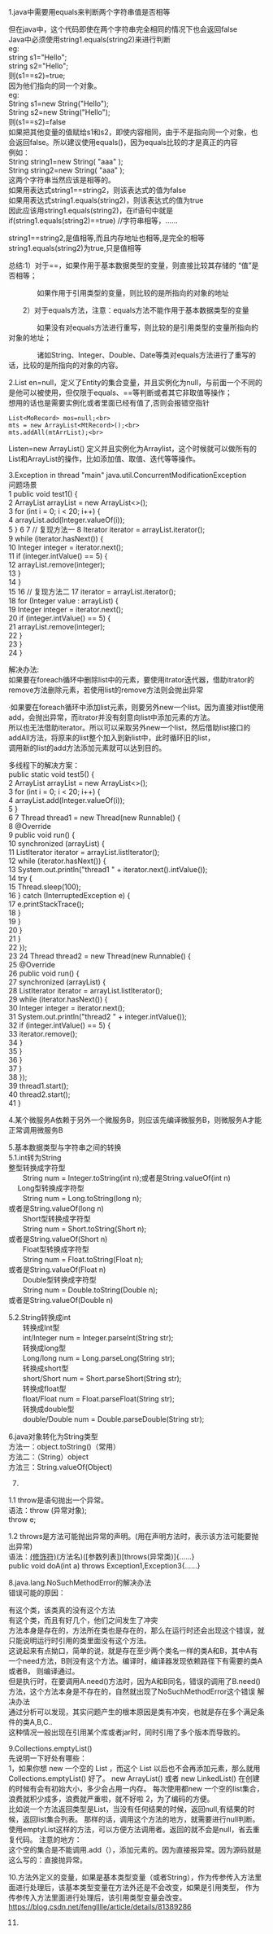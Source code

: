 1.java中需要用equals来判断两个字符串值是否相等

但在java中，这个代码即使在两个字符串完全相同的情况下也会返回false<br> 
Java中必须使用string1.equals(string2)来进行判断<br> 
eg:<br> 
string s1="Hello";<br>
string s2="Hello";<br>
则(s1==s2)=true;<br>
因为他们指向的同一个对象。<br>
 eg:<br>
String s1=new String("Hello");<br> 
String s2=new String("Hello");<br> 
则(s1==s2)=false<br>
如果把其他变量的值赋给s1和s2，即使内容相同，由于不是指向同一个对象，也会返回false。所以建议使用equals()，因为equals比较的才是真正的内容<br> 
例如：<br> 
String string1=new String( "aaa" );<br> 
String string2=new String( "aaa" );<br> 
这两个字符串当然应该是相等的。<br> 
如果用表达式string1==string2，则该表达式的值为false<br> 
如果用表达式string1.equals(string2)，则该表达式的值为true <br>
因此应该用string1.equals(string2)，在if语句中就是 <br>
if(string1.equals(string2)==true) //字符串相等，……<br>

string1==string2,是值相等,而且内存地址也相等,是完全的相等<br> 
string1.equals(string2)为true,只是值相等<br>

总结:1）对于==，如果作用于基本数据类型的变量，则直接比较其存储的 “值”是否相等；

　　　　如果作用于引用类型的变量，则比较的是所指向的对象的地址

　　2）对于equals方法，注意：equals方法不能作用于基本数据类型的变量

　　　　如果没有对equals方法进行重写，则比较的是引用类型的变量所指向的对象的地址；

　　　　诸如String、Integer、Double、Date等类对equals方法进行了重写的话，比较的是所指向的对象的内容。

2.List en=null，定义了Entity的集合变量，并且实例化为null，与前面一个不同的是他可以被使用，但仅限于equals、==等判断或者其它非取值等操作；<br>
想用的话也是需要实例化或者里面已经有值了,否则会报错空指针<br>

    List<MoRecord> mos=null;<br>
    mts = new ArrayList<MtRecord>();<br>
    mts.addAll(mtArrList);<br>
Listen=new ArrayList() 定义并且实例化为Arraylist，这个时候就可以做所有的List和ArrayList的操作，比如添加值、取值、迭代等等操作。<br> 


3.Exception in thread "main" java.util.ConcurrentModificationException<br>
  问题场景<br>
 1     public void test1()  {<br>
 2         ArrayList<Integer> arrayList = new ArrayList<>();<br>
 3         for (int i = 0; i < 20; i++) {<br>
 4             arrayList.add(Integer.valueOf(i));<br>
 5         }
 6 
 7         // 复现方法一
 8         Iterator<Integer> iterator = arrayList.iterator();<br>
 9         while (iterator.hasNext()) {<br>
10             Integer integer = iterator.next();<br>
11             if (integer.intValue() == 5) {<br>
12                 arrayList.remove(integer);<br>
13             }<br>
14         }<br>
15 
16         // 复现方法二
17         iterator = arrayList.iterator();<br>
18         for (Integer value : arrayList) {<br>
19             Integer integer = iterator.next();<br>
20             if (integer.intValue() == 5) {<br>
21                 arrayList.remove(integer);<br>
22             }<br>
23         }<br>
24     }<br>

解决办法:<br>
如果要在foreach循环中删除list中的元素，要使用itrator迭代器，借助itrator的remove方法删除元素，若使用list的remove方法则会抛出异常<br>

·如果要在foreach循环中添加list元素，则要另外new一个list。因为直接对list使用add，会抛出异常，而itrator并没有刻意向list中添加元素的方法。<br>
所以也无法借助iterator。所以可以采取另外new一个list，然后借助list接口的addAll方法，将原来的list整个加入到新list中，此时循环旧的list，<br>
调用新的list的add方法添加元素就可以达到目的。<br>

多线程下的解决方案：<br>
 public static void test5() {<br>
 2         ArrayList<Integer> arrayList = new ArrayList<>();<br>
 3         for (int i = 0; i < 20; i++) {<br>
 4             arrayList.add(Integer.valueOf(i));<br>
 5         }<br>
 6 
 7         Thread thread1 = new Thread(new Runnable() {<br>
 8             @Override<br>
 9             public void run() {<br>
10                 synchronized (arrayList) {<br>
11                     ListIterator<Integer> iterator = arrayList.listIterator();<br>
12                     while (iterator.hasNext()) {<br>
13                         System.out.println("thread1 " + iterator.next().intValue());<br>
14                         try {<br>
15                             Thread.sleep(100);<br>
16                         } catch (InterruptedException e) {<br>
17                             e.printStackTrace();<br>
18                         }<br>
19                     }<br>
20                 }<br>
21             }<br>
22         });<br>
23 
24         Thread thread2 = new Thread(new Runnable() {<br>
25             @Override<br>
26             public void run() {<br>
27                 synchronized (arrayList) {<br>
28                     ListIterator<Integer> iterator = arrayList.listIterator();<br>
29                     while (iterator.hasNext()) {<br>
30                         Integer integer = iterator.next();<br>
31                         System.out.println("thread2 " + integer.intValue());<br>
32                         if (integer.intValue() == 5) {<br>
33                             iterator.remove();<br>
34                         }<br>
35                     }<br>
36                 }<br>
37             }<br>
38         });<br>
39         thread1.start();<br>
40         thread2.start();<br>
41     }<br>

4.某个微服务A依赖于另外一个微服务B，则应该先编译微服务B，则微服务A才能正常调用微服务B<br>

5.基本数据类型与字符串之间的转换<br>
5.1.int转为String<br>
    整型转换成字符型<br>
　　String num = Integer.toString(int n);或者是String.valueOf(int n)<br>
　  Long型转换成字符型<br>
　　String num = Long.toString(long n);<br>或者是String.valueOf(long n)<br>
　　Short型转换成字符型<br>
　　String num = Short.toString(Short n);<br>或者是String.valueOf(Short n)<br>
　　Float型转换成字符型<br>
　　String num = Float.toString(Float n);<br>或者是String.valueOf(Float n)<br>
　　Double型转换成字符型<br>
　　String num = Double.toString(Double n);<br>或者是String.valueOf(Double n)<br>
  
5.2.String转换成int<br>
　　转换成Int型<br>
　　int/Integer num = Integer.parseInt(String str);<br>
　　转换成long型<br>
　　Long/long num = Long.parseLong(String str);<br>
　　转换成short型<br>
　　short/Short num = Short.parseShort(String str);<br>
　　转换成float型<br>
　　float/Float num = Float.parseFloat(String str);<br>
　　转换成double型<br>
　　double/Double num = Double.parseDouble(String str);<br>
  
 6.java对象转化为String类型<br>
  方法一：object.toString()（常用）<br>
  方法二：（String）object<br>
  方法三：String.valueOf(Object)<br>
  
 7.
 1.1   throw是语句抛出一个异常。<br>
       语法：throw (异常对象);<br>
       throw e;<br>

1.2   throws是方法可能抛出异常的声明。(用在声明方法时，表示该方法可能要抛出异常)<br>
      语法：[(修饰符)](返回值类型)(方法名)([参数列表])[throws(异常类)]{......}<br>
      public void doA(int a) throws Exception1,Exception3{......}<br>
      
8.java.lang.NoSuchMethodError的解决办法<br>
错误可能的原因：<br>

有这个类，该类真的没有这个方法<br>
有这个类，而且有好几个，他们之间发生了冲突<br>
方法本身是存在的，方法所在类也是存在的，那么在运行时还会出现这个错误，就只能说明运行时引用的类里面没有这个方法。<br>
这说起来有点拗口，简单的说，就是存在至少两个类名一样的类A和B，其中A有一个need方法，B则没有这个方法。编译时，编译器发现依赖路径下有需要的类A或者B，
则编译通过。<br>
但是执行时，在要调用A.need()方法时，因为A和B同名，错误的调用了B.need()方法，这个方法本身是不存在的，自然就出现了NoSuchMethodError这个错误
解决办法<br>
通过分析可以发现，其实问题产生的根本原因是类有冲突，也就是存在多个满足条件的类A,B,C..<br>
这种情况一般出现在引用某个库或者jar时，同时引用了多个版本而导致的。<br>

9.Collections.emptyList()<br>
先说明一下好处有哪些：<br>
1，如果你想 new 一个空的 List ，而这个 List 以后也不会再添加元素，那么就用 Collections.emptyList() 好了。
new ArrayList() 或者 new LinkedList() 在创建的时候有会有初始大小，多少会占用一内存。
每次使用都new 一个空的list集合，浪费就积少成多，浪费就严重啦，就不好啦
2，为了编码的方便。<br>
比如说一个方法返回类型是List，当没有任何结果的时候，返回null,有结果的时候，返回list集合列表。
那样的话，调用这个方法的地方，就需要进行null判断。使用emptyList这样的方法，可以方便方法调用者。返回的就不会是null，省去重复代码。
注意的地方：<br>
这个空的集合是不能调用.add（），添加元素的。因为直接报异常。因为源码就是这么写的：直接抛异常。

10.方法外定义的变量，如果是基本类型变量（或者String），作为传参传入方法里面进行处理后，该基本类型变量在方法外还是不会改变，如果是引用类型，
作为传参传入方法里面进行处理后，该引用类型变量会改变。
https://blog.csdn.net/fenglllle/article/details/81389286

11.
